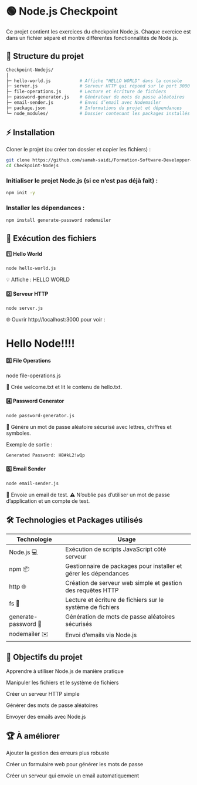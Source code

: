 # 🟢 Node.js Checkpoint

Ce projet contient les exercices du checkpoint Node.js. Chaque exercice est dans un fichier séparé et montre différentes fonctionnalités de Node.js.

## 📁 Structure du projet
```bash
Checkpoint-Nodejs/
│
├─ hello-world.js           # Affiche "HELLO WORLD" dans la console
├─ server.js                # Serveur HTTP qui répond sur le port 3000
├─ file-operations.js       # Lecture et écriture de fichiers
├─ password-generator.js    # Générateur de mots de passe aléatoires
├─ email-sender.js          # Envoi d’email avec Nodemailer
├─ package.json             # Informations du projet et dépendances
└─ node_modules/            # Dossier contenant les packages installés
``` 

## ⚡ Installation

Cloner le projet (ou créer ton dossier et copier les fichiers) :
```bash
git clone https://github.com/samah-saidi/Formation-Software-Developper-GMC/tree/main/Checkpoint-Nodejs
cd Checkpoint-Nodejs
```

### Initialiser le projet Node.js (si ce n’est pas déjà fait) :
```bash
npm init -y
```

### Installer les dépendances :
```bash
npm install generate-password nodemailer
``` 

## 📝 Exécution des fichiers

#### 1️⃣ Hello World
```bash
node hello-world.js
```

💡 Affiche : HELLO WORLD

#### 2️⃣ Serveur HTTP
```bash
node server.js
```

🌐 Ouvrir http://localhost:3000
 pour voir : <h1>Hello Node!!!!</h1>

#### 3️⃣ File Operations

node file-operations.js

📄 Crée welcome.txt et lit le contenu de hello.txt.

#### 4️⃣ Password Generator
```bash
node password-generator.js
```

🔑 Génère un mot de passe aléatoire sécurisé avec lettres, chiffres et symboles.

Exemple de sortie :
```bash
Generated Password: H8#kL2!wQp
```

#### 5️⃣ Email Sender
```bash
node email-sender.js
```

📧 Envoie un email de test.
⚠️ N’oublie pas d’utiliser un mot de passe d’application et un compte de test.

## 🛠️ Technologies et Packages utilisés

| Technologie | Usage |
|-------------|-------|
| Node.js 💻 | Exécution de scripts JavaScript côté serveur |
| npm 📦 | Gestionnaire de packages pour installer et gérer les dépendances |
| http 🌐 | Création de serveur web simple et gestion des requêtes HTTP |
| fs 📂 | Lecture et écriture de fichiers sur le système de fichiers |
| generate-password 🔑 | Génération de mots de passe aléatoires sécurisés |
| nodemailer ✉️ | Envoi d’emails via Node.js |


## 🎯 Objectifs du projet

Apprendre à utiliser Node.js de manière pratique

Manipuler les fichiers et le système de fichiers

Créer un serveur HTTP simple

Générer des mots de passe aléatoires

Envoyer des emails avec Node.js

## 🏆 À améliorer

Ajouter la gestion des erreurs plus robuste

Créer un formulaire web pour générer les mots de passe

Créer un serveur qui envoie un email automatiquement